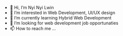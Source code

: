 - 👋 Hi, I’m Nyi Nyi Lwin
- 👀 I’m interested in Web Development, UI/UX design
- 🌱 I’m currently learning Hybrid Web Development
- 💞️ I’m looking for web development job opportunaties
- 📫 How to reach me ...

<!---
Luke-356/Luke-356 is a ✨ special ✨ repository because its `README.md` (this file) appears on your GitHub profile.
You can click the Preview link to take a look at your changes.
--->
